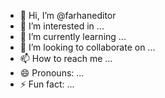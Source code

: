 - 👋 Hi, I’m @farhaneditor
- 👀 I’m interested in ...
- 🌱 I’m currently learning ...
- 💞️ I’m looking to collaborate on ...
- 📫 How to reach me ...
- 😄 Pronouns: ...
- ⚡ Fun fact: ...

<!---
farhaneditor/farhaneditor is a ✨ special ✨ repository because its `README.md` (this file) appears on your GitHub profile.
You can click the Preview link to take a look at your changes.
--->

